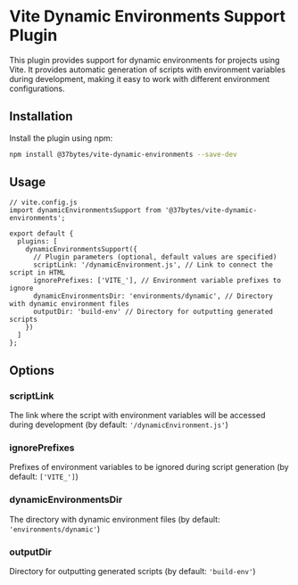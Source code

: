 [//]: # (todo: уточнить название по конвенции)
# Vite Dynamic Environments Support Plugin

This plugin provides support for dynamic environments for projects using Vite. It provides automatic generation of scripts with environment variables during development, making it easy to work with different environment configurations.

## Installation

Install the plugin using npm:

```bash
npm install @37bytes/vite-dynamic-environments --save-dev
```

## Usage
```
// vite.config.js
import dynamicEnvironmentsSupport from '@37bytes/vite-dynamic-environments';

export default {
  plugins: [
    dynamicEnvironmentsSupport({
      // Plugin parameters (optional, default values are specified)
      scriptLink: '/dynamicEnvironment.js', // Link to connect the script in HTML
      ignorePrefixes: ['VITE_'], // Environment variable prefixes to ignore
      dynamicEnvironmentsDir: 'environments/dynamic', // Directory with dynamic environment files
      outputDir: 'build-env' // Directory for outputting generated scripts
    })
  ]
};
```

## Options

### scriptLink
The link where the script with environment variables will be accessed during development (by default: ```'/dynamicEnvironment.js'```)

### ignorePrefixes
Prefixes of environment variables to be ignored during script generation (by default: ```['VITE_']```)

### dynamicEnvironmentsDir
The directory with dynamic environment files (by default: ```'environments/dynamic'```)

### outputDir
Directory for outputting generated scripts (by default: ```'build-env'```)
